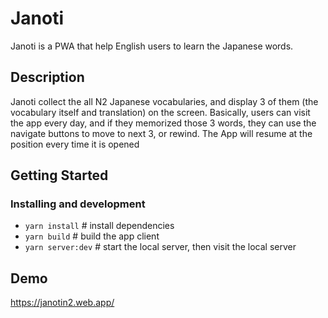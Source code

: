 # Janoti
Janoti is a PWA that help English users to learn the Japanese words.

## Description
Janoti collect the all N2 Japanese vocabularies, and display 3 of them (the vocabulary itself and translation) on the screen. Basically, users can visit the app every day, and if they memorized those 3 words, they can use the navigate buttons to move to next 3, or rewind.
The App will resume at the position every time it is opened

## Getting Started

### Installing and development
- `yarn install` # install dependencies
- `yarn build` # build the app client
- `yarn server:dev` # start the local server, then visit the local server

## Demo
https://janotin2.web.app/

